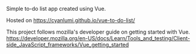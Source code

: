 Simple to-do list app created using Vue.

Hosted on https://cyanlumi.github.io/vue-to-do-list/

This project follows mozilla's developer guide on getting started with Vue.
https://developer.mozilla.org/en-US/docs/Learn/Tools_and_testing/Client-side_JavaScript_frameworks/Vue_getting_started